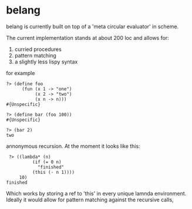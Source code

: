 # belang

belang is currently built on top of a 'meta circular evaluator' in scheme. 

The current implementation stands at about 200 loc and allows for:

1. curried procedures
2. pattern matching 
3. a slightly less lispy syntax

for example

```
?> (define foo
      (fun (x 1 -> "one")
           (x 2 -> "two")
           (x n -> n)))
#{Unspecific}

?> (define bar (foo 100))                                                              
#{Unspecific}                                                                           

?> (bar 2)                                                                             
two

```

annonymous recursion. At the moment it looks like this:

```
 ?> ((lambda* (n)
	      (if (= 0 n)
	        "finished"
		  (this (- n 1))))
     10)
finished

```
Which works by storing a ref to 'this' in every unique lamnda environment.
Ideally it would allow for pattern matching against the recursive calls, 
